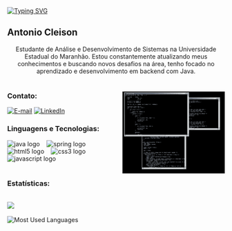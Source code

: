 
<div>
  <a href="https://git.io/typing-svg"><img src="https://readme-typing-svg.demolab.com?font=Fira+Code&pause=1000&color=CDCDCD&center=falso&vCenter=falso&repeat=&random=&width=435&lines=+Olá,+Bem+vindo!" alt="Typing SVG" /></a>
</div>

<h2 align="left">Antonio Cleison</h2>



<p align="center">Estudante de Análise e Desenvolvimento de Sistemas na Universidade Estadual do Maranhão. Estou constantemente atualizando meus conhecimentos e buscando novos desafios na área, tenho focado no aprendizado e desenvolvimento em backend com Java. </p>
  
#

<img align="right" alt="" height="190px" src="./src/coding.gif">

<h3 align="left">Contato: </h3>

[![E-mail](https://img.shields.io/badge/-Email-000?style=for-the-badge&logo=microsoft-outlook&logoColor=FF00F6&color:FFF)](mailto:a.cleisonn@gmail.com)
[![LinkedIn](https://img.shields.io/badge/-LinkedIn-000?style=for-the-badge&logo=linkedin&logoColor=FF00F6&color:FFF)](https://www.linkedin.com/in/antoniocleison/)



<h3 align="left">Linguagens e Tecnologias: </h3>


<div align="left">
   <img src="https://cdn.jsdelivr.net/gh/devicons/devicon/icons/java/java-original.svg" height="25" alt="java logo"  />
  <img width="8" />
  <img src="https://cdn.jsdelivr.net/gh/devicons/devicon/icons/spring/spring-original.svg" height="25" alt="spring logo"  />
  <img width="8" />
  <img src="https://cdn.jsdelivr.net/gh/devicons/devicon/icons/html5/html5-original.svg" height="25" alt="html5 logo"  />
  <img width="8" />
  <img src="https://cdn.jsdelivr.net/gh/devicons/devicon/icons/css3/css3-original.svg" height="25" alt="css3 logo"  />
  <img width="8" />
  <img src="https://cdn.jsdelivr.net/gh/devicons/devicon/icons/javascript/javascript-plain.svg" height="25" alt="javascript logo"  />
  <img width="8" />
</div>

#
<h3>Estatísticas: </h3>
<div >
<br>
  <picture>
  <source height="170"
    srcset="https://github-readme-stats.vercel.app/api?username=attonic&show_icons=true&theme=dark"
    media="(prefers-color-scheme: dark )"
  />
  <source
    srcset="https://github-readme-stats.vercel.app/api?username=attonic&show_icons=true"
    media="(prefers-color-scheme: light), (prefers-color-scheme: no-preference)"
  />
  <img src="https://github-readme-stats.vercel.app/api?username=attonic&line_height=10&card_width=290&show_icons=true" />
</picture>

<img height="170"
src="https://github-readme-stats.vercel.app/api/top-langs/?username=attonic&line_height=10&card_width=290&border_radius=3&theme=dark&layout=compact&custom_title=Tecnologias&langs_count-9" alt="Most Used Languages">
</div>
